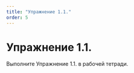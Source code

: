 ```yaml
---
title: "Упражнение 1.1."
order: 5
---
```


# Упражнение 1.1.

Выполните Упражнение 1.1. в рабочей тетради.